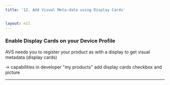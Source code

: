 ```yaml
---
title: '12. Add Visual Meta-data using Display Cards'


layout: nil
---
```


### Enable Display Cards on your Device Profile

AVS needs you to register your product as with a display to get visual metadata (display cards)

-> capabilities in developer "my products" add display cards checkbox and picture

---
